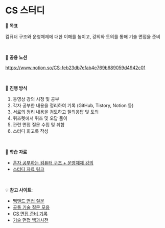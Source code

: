 # CS 스터디

💫 **목표**

컴퓨터 구조와 운영체제에 대한 이해를 높이고, 강의와 토의를 통해 기술 면접을 준비

<br>

💟 **공용 노션** 

https://www.notion.so/CS-feb23db7efab4e769b689059d4942c01

<br>

📌 **진행 방식**

1. 동영상 강의 시청 및 공부
2. 각자 공부한 내용을 정리하여 기록 (GitHub, Tistory, Notion 등)
3. 서로의 정리 내용을 검토하고 질의응답 및 토의
4. 퀴즈렛에서 퀴즈 및 오답 풀이
5. 관련 면접 질문 수집 및 취합
6. 스터디 회고록 작성
   
<br>

📝 **학습 자료**

- [혼자 공부하는 컴퓨터 구조 + 운영체제 강의](https://www.youtube.com/watch?v=isj4sZhoxjk&t=1s)
- [스터디 자료 링크](https://www.notion.so/57d62ac2b92149e4b37e0588df2f5253?pvs=21)

<br>

💡 **참고 사이트**:

- [백앤드 면접 질문](https://github.com/ksundong/backend-interview-question)
- [공통 기술 질문 모음](https://velog.io/@eagle5424/Cs-%EB%A9%B4%EC%A0%91-%EC%A4%80%EB%B9%84%EA%B3%B5%ED%86%B5%EA%B8%B0%EC%88%A0-%EC%A7%88%EB%AC%B8-%EB%AA%A8%EC%9D%8C-2#devops)
- [CS 면접 준비 기록](https://velog.io/@eagle5424/Cs-%EB%A9%B4%EC%A0%91-%EC%A4%80%EB%B9%84%EA%B3%B5%ED%86%B5%EA%B8%B0%EC%88%A0-%EC%A7%88%EB%AC%B8-%EB%AA%A8%EC%9D%8C-2#devops)
- [기술 면접 백과사전](https://github.com/gyoogle/tech-interview-for-developer)